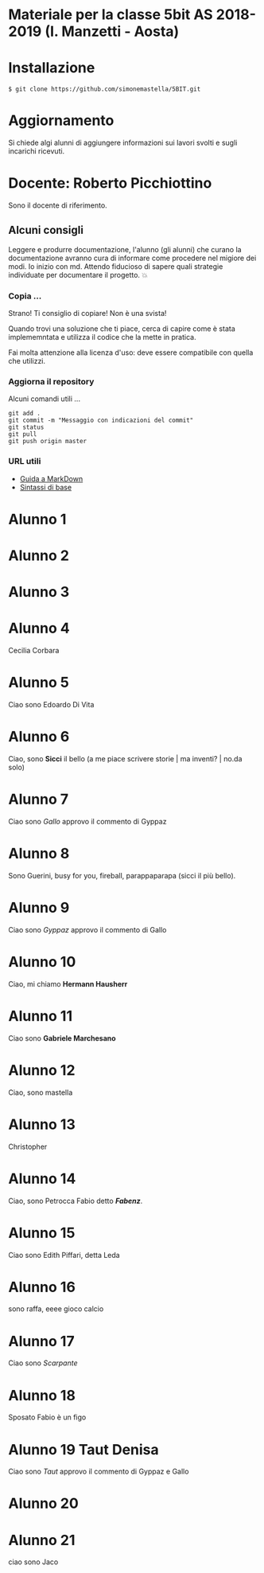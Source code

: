 ﻿
Materiale per la classe 5bit AS 2018-2019 (I. Manzetti - Aosta)
=================
# Installazione
```
$ git clone https://github.com/simonemastella/5BIT.git
```
# Aggiornamento
Si chiede algi alunni di aggiungere informazioni sui lavori svolti e sugli incarichi ricevuti.

# Docente: Roberto Picchiottino
Sono il docente di riferimento.

## Alcuni consigli
Leggere e produrre documentazione, l'alunno (gli alunni) che curano la documentazione avranno cura di informare come procedere nel migiore dei modi. Io inizio con md. Attendo fiducioso di sapere quali strategie individuate per documentare il progetto. :boom:

### Copia ...
Strano! Ti consiglio di copiare! Non è una svista!

Quando trovi una soluzione che ti piace, cerca di capire come è stata implememntata e utilizza il codice che la mette in pratica.

Fai molta attenzione alla licenza d'uso: deve essere compatibile con quella che utilizzi.

### Aggiorna il repository
Alcuni comandi utili ...
```
git add .
git commit -m "Messaggio con indicazioni del commit"
git status
git pull
git push origin master
```

### URL utili
* [Guida a MarkDown](https://guides.github.com/features/mastering-markdown/)
* [Sintassi di base](https://help.github.com/articles/basic-writing-and-formatting-syntax/)

# Alunno 1

# Alunno 2

# Alunno 3

# Alunno 4
Cecilia Corbara
# Alunno 5
Ciao sono Edoardo Di Vita
# Alunno 6 
Ciao, sono **Sicci** il bello (a me piace scrivere storie | ma inventi? | no.da solo)
# Alunno 7
Ciao sono _Gallo_ approvo il commento di Gyppaz
# Alunno 8
Sono Guerini, busy for you, fireball, parappaparapa (sicci il più bello).
# Alunno 9
Ciao sono _Gyppaz_ approvo il commento di Gallo
# Alunno 10
Ciao, mi chiamo **Hermann Hausherr**
# Alunno 11
Ciao sono **Gabriele Marchesano**
# Alunno 12
Ciao, sono mastella
# Alunno 13
Christopher
# Alunno 14
Ciao, sono Petrocca Fabio detto **_Fabenz_**.
# Alunno 15
Ciao sono Edith Piffari, detta Leda

# Alunno 16
sono raffa, eeee gioco calcio
# Alunno 17
Ciao sono _Scarpante_

# Alunno 18
Sposato Fabio è un figo
# Alunno 19 Taut Denisa
Ciao sono _Taut_ approvo il commento di Gyppaz e Gallo

# Alunno 20

# Alunno 21
ciao sono Jaco

